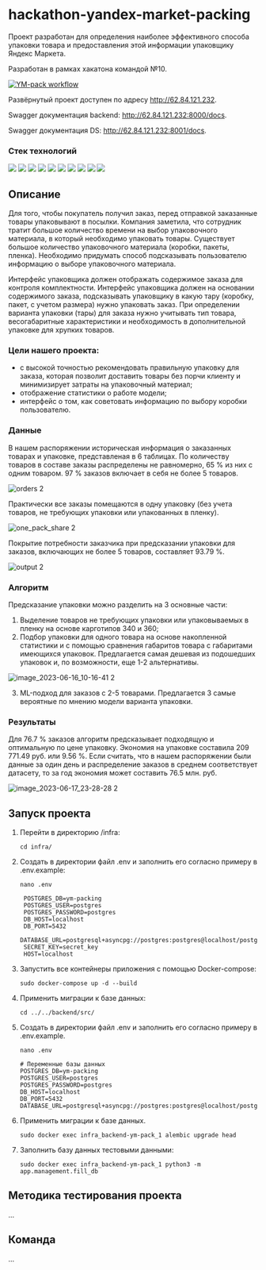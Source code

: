 # hackathon-yandex-market-packing

Проект разработан для определения наиболее эффективного способа упаковки товара и предоставления этой информации упаковщику Яндекс Маркета.

Разработан в рамках хакатона командой №10.

[![YM-pack workflow](https://github.com/Legyan/hackathon-yandex-market-packing/actions/workflows/main.yml/badge.svg?branch=main)](https://github.com/Legyan/hackathon-yandex-market-packing/actions/workflows/main.yml)

Развёрнутый проект доступен по адресу http://62.84.121.232.

Swagger документация backend: http://62.84.121.232:8000/docs.

Swagger документация DS: http://62.84.121.232:8001/docs.

### Стек технологий 

![](https://img.shields.io/badge/Python-3.9-black?style=flat&logo=python) 
![](https://img.shields.io/badge/FastAPI-0.78.0-black?style=flat&logo=fastapi)
![](https://img.shields.io/badge/Pydantic-1.9.1-black?style=flat)
![](https://img.shields.io/badge/SQLAlchemy-1.4.29-black?style=flat)
![](https://img.shields.io/badge/Pandas-2.0.2-black?style=flat&logo=pandas)
![](https://img.shields.io/badge/Numpy-1.24.3-black?style=flat&logo=numpy)
![](https://img.shields.io/badge/LightGBM-3.3.5-black?style=flat&logo=lightgbm)
![](https://img.shields.io/badge/Typing-3.7.4.3-black?style=flat&logo=typing)
![](https://img.shields.io/badge/Uvicorn-0.22.0-black?style=flat&logo=uvicorn)
![](https://img.shields.io/badge/Docker-black?style=flat&logo=docker)

## Описание

Для того, чтобы покупатель получил заказ, перед отправкой заказанные товары упаковывают в посылки. Компания заметила, что сотрудник тратит большое количество времени на выбор упаковочного материала, в который необходимо упаковать товары. Существует большое количество упаковочного материала (коробки, пакеты, пленка). Необходимо придумать способ подсказывать пользователю информацию о выборе упаковочного материала.

Интерфейс упаковщика должен отображать содержимое заказа для контроля комплектности. Интерфейс упаковщика должен на основании содержимого заказа, подсказывать упаковщику в какую тару (коробку, пакет, с учетом размера) нужно упаковать заказ. При определении варианта упаковки
(тары) для заказа нужно учитывать тип товара, весогабаритные характеристики и необходимость в дополнительной упаковке для хрупких товаров.

### Цели нашего проекта:

- с высокой точностью рекомендовать правильную упаковку для заказа, которая позволит доставить товары без порчи клиенту и минимизирует затраты на упаковочный материал;
- отображение статистики о работе модели;
- интерфейс о том, как советовать информацию по выбору коробки
пользователю.

### Данные

В нашем распоряжении историческая информация о заказанных товарах и упаковке, представленая в $6$ таблицах.
По количеству товаров в составе заказы распределены не равномерно, $65$ % из них с одним товаром. $97$ % заказов включает в себя не более $5$ товаров.

![orders 2](https://github.com/Legyan/hackathon-yandex-market-packing/assets/93463677/e61e3988-065a-452a-b09e-a224b8844a98)

Практически все заказы помещаются в одну упаковку (без учета товаров, не требующих упаковки или упакованных в пленку).

![one_pack_share 2](https://github.com/Legyan/hackathon-yandex-market-packing/assets/93463677/e6cc0c9d-a641-47b9-8e7a-ea9acbe11fb8)

Покрытие потребности заказчика при предсказании упаковки для заказов, включающих не более $5$ товаров, составляет $93.79$ %.

![output 2](https://github.com/Legyan/hackathon-yandex-market-packing/assets/93463677/fae867ef-5df4-4d1a-aeeb-422fa7dce390)


### Алгоритм
Предсказание упаковки можно разделить на $3$ основные части:
1. Выделение товаров не требующих упаковки или упаковываемых в пленку на основе карготипов $340$ и $360$;
2. Подбор упаковки для одного товара на основе накопленной статистики и с помощью сравнения габаритов товара с габаритами имеющихся упаковок. Предлагается самая дешевая из подошедших упаковок и, по возможности, еще 1-2 альтернативы.
   
 ![image_2023-06-16_10-16-41 2](https://github.com/Legyan/hackathon-yandex-market-packing/assets/93463677/7159c959-d43c-4cce-a632-5d9d7c5b9e50)

3. ML-подход для заказов с 2-5 товарами. Предлагается $3$ самые вероятные по мнению модели варианта упаковки.

### Результаты
Для $76.7$ % заказов алгоритм предсказывает подходящую и оптимальную по цене упаковку.
Экономия на упаковке составила $209$ $771.49$ руб. или $9.56$ %. Если считать, что в нашем распоряжении были данные за один день и распределение заказов в среднем соответствует датасету, то за год экономия может составить $76.5$ млн. руб.

![image_2023-06-17_23-28-28 2](https://github.com/Legyan/hackathon-yandex-market-packing/assets/93463677/ebab494b-3f2e-4b71-9ae3-ff966c874993)

## Запуск проекта

1. Перейти в директорию /infra:

    ```shell
    cd infra/
    ```

2. Создать в директории файл .env и заполнить его согласно примеру в .env.example:

    ```shell
   nano .env
   ```

   ```
    POSTGRES_DB=ym-packing
    POSTGRES_USER=postgres
    POSTGRES_PASSWORD=postgres
    DB_HOST=localhost
    DB_PORT=5432
    DATABASE_URL=postgresql+asyncpg://postgres:postgres@localhost/postgres
    SECRET_KEY=secret_key
    HOST=localhost
   ```

3. Запустить все контейнеры приложения с помощью Docker-compose:

    ```shell
    sudo docker-compose up -d --build
    ```

4. Применить миграции к базе данных:

    ```shell
    cd ../../backend/src/
    ```

5. Создать в директории файл .env и заполнить его согласно примеру в .env.example.

    ```shell
   nano .env
   ```

   ```
   # Переменные базы данных
   POSTGRES_DB=ym-packing
   POSTGRES_USER=postgres
   POSTGRES_PASSWORD=postgres
   DB_HOST=localhost
   DB_PORT=5432
   DATABASE_URL=postgresql+asyncpg://postgres:postgres@localhost/postgres
   ```

6. Применить миграции к базе данных.

   ```shell
   sudo docker exec infra_backend-ym-pack_1 alembic upgrade head
   ```

7. Заполнить базу данных тестовыми данными:

    ```shell
    sudo docker exec infra_backend-ym-pack_1 python3 -m app.management.fill_db
    ```

## Методика тестирования проекта

...

## Команда

...
